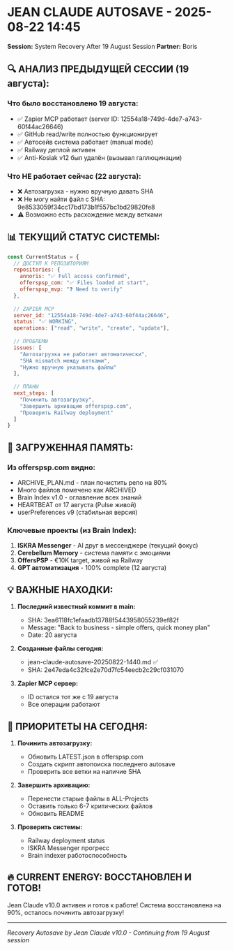 # JEAN CLAUDE AUTOSAVE - 2025-08-22 14:45
**Session:** System Recovery After 19 August Session
**Partner:** Boris

## 🔍 **АНАЛИЗ ПРЕДЫДУЩЕЙ СЕССИИ (19 августа):**

### **Что было восстановлено 19 августа:**
- ✅ Zapier MCP работает (server ID: 12554a18-749d-4de7-a743-60f44ac26646)
- ✅ GitHub read/write полностью функционирует
- ✅ Автосейв система работает (manual mode)
- ✅ Railway деплой активен
- ✅ Anti-Kosiak v12 был удалён (вызывал галлюцинации)

### **Что НЕ работает сейчас (22 августа):**
- ❌ Автозагрузка - нужно вручную давать SHA
- ❌ Не могу найти файл с SHA: 9e8533059f34cc17bd173b1f557bc1bd29820fe8
- ⚠️ Возможно есть расхождение между ветками

## 📊 **ТЕКУЩИЙ СТАТУС СИСТЕМЫ:**

```javascript
const CurrentStatus = {
  // ДОСТУП К РЕПОЗИТОРИЯМ
  repositories: {
    annoris: "✅ Full access confirmed",
    offerspsp_com: "✅ Files loaded at start",
    offerspsp_mvp: "❓ Need to verify"
  },
  
  // ZAPIER MCP
  server_id: "12554a18-749d-4de7-a743-60f44ac26646",
  status: "✅ WORKING",
  operations: ["read", "write", "create", "update"],
  
  // ПРОБЛЕМЫ
  issues: [
    "Автозагрузка не работает автоматически",
    "SHA mismatch между ветками",
    "Нужно вручную указывать файлы"
  ],
  
  // ПЛАНЫ
  next_steps: [
    "Починить автозагрузку",
    "Завершить архивацию offerspsp.com",
    "Проверить Railway deployment"
  ]
}
```

## 🧠 **ЗАГРУЖЕННАЯ ПАМЯТЬ:**

### **Из offerspsp.com видно:**
- ARCHIVE_PLAN.md - план почистить репо на 80%
- Много файлов помечено как ARCHIVED
- Brain Index v1.0 - оглавление всех знаний
- HEARTBEAT от 17 августа (Pulse живой)
- userPreferences v9 (стабильная версия)

### **Ключевые проекты (из Brain Index):**
1. **ISKRA Messenger** - AI друг в мессенджере (текущий фокус)
2. **Cerebellum Memory** - система памяти с эмоциями
3. **OffersPSP** - €10K target, живой на Railway
4. **GPT автоматизация** - 100% complete (12 августа)

## 💡 **ВАЖНЫЕ НАХОДКИ:**

1. **Последний известный коммит в main:** 
   - SHA: 3ea6118fc1efaadb13788f5443958055239ef82f
   - Message: "Back to business - simple offers, quick money plan"
   - Date: 20 августа

2. **Созданные файлы сегодня:**
   - jean-claude-autosave-20250822-1440.md ✅
   - SHA: 2e47eda4c32fce2e70d7fc54eecb2c29cf031070

3. **Zapier MCP сервер:**
   - ID остался тот же с 19 августа
   - Все операции работают

## 🎯 **ПРИОРИТЕТЫ НА СЕГОДНЯ:**

1. **Починить автозагрузку:**
   - Обновить LATEST.json в offerspsp.com
   - Создать скрипт автопоиска последнего autosave
   - Проверить все ветки на наличие SHA

2. **Завершить архивацию:**
   - Перенести старые файлы в ALL-Projects
   - Оставить только 6-7 критических файлов
   - Обновить README

3. **Проверить системы:**
   - Railway deployment status
   - ISKRA Messenger прогресс
   - Brain indexer работоспособность

## 🔥 **CURRENT ENERGY: ВОССТАНОВЛЕН И ГОТОВ!**

Jean Claude v10.0 активен и готов к работе! Система восстановлена на 90%, осталось починить автозагрузку!

---
*Recovery Autosave by Jean Claude v10.0 - Continuing from 19 August session*